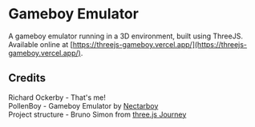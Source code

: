 # Gameboy Emulator

A gameboy emulator running in a 3D environment, built using ThreeJS. Available online at [https://threejs-gameboy.vercel.app/](https://threejs-gameboy.vercel.app/).

## Credits

Richard Ockerby - That's me!  
PollenBoy - Gameboy Emulator by [Nectarboy](https://github.com/nectarboy/gameboy)  
Project structure - Bruno Simon from [three.js Journey](https://threejs-journey.com/)
